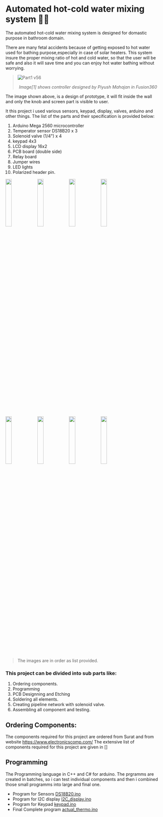 # Automated hot-cold water mixing system 🚿🛀 


The automated hot-cold water mixing system is designed for domastic purpose in bathroom domain. 

There are many fetal accidents because of getting exposed to hot water used for bathing purpose,especially in case of solar heaters. This system insure the proper mixing ratio of hot and cold water, so that the user will be safe and also it will save time and you can enjoy hot water bathing without worrying.

> ![Part1 v56](https://user-images.githubusercontent.com/71897685/146817378-ad76bb1b-8dac-4e6a-b097-ad9828195dda.jpg)
> <p align = 'center' ><i> Image[1] shows controller designed by Piyush Mahajan in Fusion360 </i></p>

The image shown above, is a design of prototype, it will fit inside the wall and only the knob and screen part is visible to user.

It this project i used various sensors, keypad, display, valves, arduino and other things. The list of the parts and their specification is provided below:
1. Arduino Mega 2560 microcontroller
2. Temperator sensor DS18B20 x 3
3. Solenoid valve (1/4") x 4
4. keypad 4x3
5. LCD display 16x2
6. PCB board (double side)
7. Relay board
8. Jumper wires
9. LED lights
10. Polarized header pin.

<div class = "row" >
  <div class = "column">
    <img width = '20%' src = https://user-images.githubusercontent.com/71897685/150060550-def1eb6b-8ddf-49df-848a-c633910b4d4b.jpg />
    <img width = '20%' src = https://user-images.githubusercontent.com/71897685/150060558-b0050d12-6cf7-49fc-9179-dcebd2293592.jpg />
    <img width = '20%' src = https://user-images.githubusercontent.com/71897685/150060545-810a9deb-b1f7-4454-9226-e63ef6dcc42c.jpeg />
    <img width = '20%' src =https://user-images.githubusercontent.com/71897685/150060552-f7db528e-b274-4d87-ba5f-819542236cbc.png />
  </div>
  <div class = 'column'>
    <img width = '20%' src = https://user-images.githubusercontent.com/71897685/150062816-31675b3a-aff5-475f-9422-11c0912bf194.jpg />
    <img width = '20%' src = https://user-images.githubusercontent.com/71897685/150060542-ea6a34ac-ccbc-41ac-8904-689271a655b7.jpg />
    <img width = '20%' src = https://user-images.githubusercontent.com/71897685/150060534-39bc7213-354f-4d23-a309-adaa182d1dce.jpg />
    <img width = '20%' src = https://user-images.githubusercontent.com/71897685/150060555-9b78771c-b25d-4483-b9d5-3b905c49c910.jpg />
  </div>
 </div>

> The images are in order as list provided.

 
### This project can be divided into sub parts like:
1. Ordering components.
2. Programming
3. PCB Designning and Etching
4. Soldering all elements.
5. Creating pipeline network with solenoid valve.
6. Assembling all component and testing.

## Ordering Components:
The components required for this project are ordered from Surat and from website https://www.electronicscomp.com/
The extensive list of components required for this project are given in []

## Programming

The Programming language in C++ and C# for arduino. The prgramms are created in batches, so i can test individual components and then i combined those small programms into large and final one. 
- Program for Sensors [DS18B20.ino](https://github.com/piyumaha12/Automated-hot-cold-water-mixing-system/blob/e4a5798c5aa17a2d253fdcf8342bfb3c042deca8/DS18B20.ino)
- Program for I2C display [I2C_display.ino](https://github.com/piyumaha12/Automated-hot-cold-water-mixing-system/blob/e4a5798c5aa17a2d253fdcf8342bfb3c042deca8/I2C_display.ino)
- Program for Keypad [keypad.ino](https://github.com/piyumaha12/Automated-hot-cold-water-mixing-system/blob/e4a5798c5aa17a2d253fdcf8342bfb3c042deca8/keypad.ino)
- Final Complete program [actual_thermo.ino](https://github.com/piyumaha12/Automated-hot-cold-water-mixing-system/blob/e4a5798c5aa17a2d253fdcf8342bfb3c042deca8/actual_thermo.ino)

